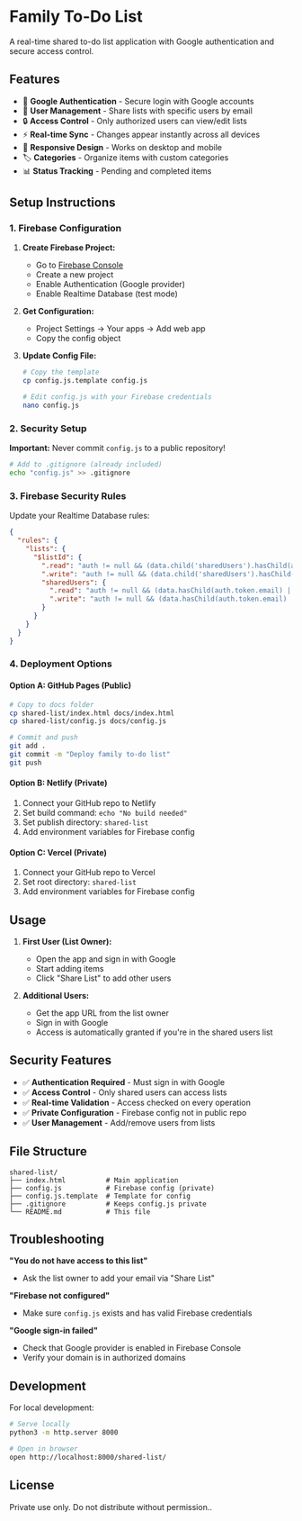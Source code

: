 # Family To-Do List

A real-time shared to-do list application with Google authentication and secure access control.

## Features

- 🔐 **Google Authentication** - Secure login with Google accounts
- 👥 **User Management** - Share lists with specific users by email
- 🔒 **Access Control** - Only authorized users can view/edit lists
- ⚡ **Real-time Sync** - Changes appear instantly across all devices
- 📱 **Responsive Design** - Works on desktop and mobile
- 🏷️ **Categories** - Organize items with custom categories
- 📊 **Status Tracking** - Pending and completed items

## Setup Instructions

### 1. Firebase Configuration

1. **Create Firebase Project:**
   - Go to [Firebase Console](https://console.firebase.google.com)
   - Create a new project
   - Enable Authentication (Google provider)
   - Enable Realtime Database (test mode)

2. **Get Configuration:**
   - Project Settings → Your apps → Add web app
   - Copy the config object

3. **Update Config File:**
   ```bash
   # Copy the template
   cp config.js.template config.js
   
   # Edit config.js with your Firebase credentials
   nano config.js
   ```

### 2. Security Setup

**Important:** Never commit `config.js` to a public repository!

```bash
# Add to .gitignore (already included)
echo "config.js" >> .gitignore
```

### 3. Firebase Security Rules

Update your Realtime Database rules:

```json
{
  "rules": {
    "lists": {
      "$listId": {
        ".read": "auth != null && (data.child('sharedUsers').hasChild(auth.token.email) || data.child('sharedUsers').numChildren() == 0)",
        ".write": "auth != null && (data.child('sharedUsers').hasChild(auth.token.email) || data.child('sharedUsers').numChildren() == 0)",
        "sharedUsers": {
          ".read": "auth != null && (data.hasChild(auth.token.email) || data.numChildren() == 0)",
          ".write": "auth != null && (data.hasChild(auth.token.email) || data.numChildren() == 0)"
        }
      }
    }
  }
}
```

### 4. Deployment Options

#### Option A: GitHub Pages (Public)
```bash
# Copy to docs folder
cp shared-list/index.html docs/index.html
cp shared-list/config.js docs/config.js

# Commit and push
git add .
git commit -m "Deploy family to-do list"
git push
```

#### Option B: Netlify (Private)
1. Connect your GitHub repo to Netlify
2. Set build command: `echo "No build needed"`
3. Set publish directory: `shared-list`
4. Add environment variables for Firebase config

#### Option C: Vercel (Private)
1. Connect your GitHub repo to Vercel
2. Set root directory: `shared-list`
3. Add environment variables for Firebase config

## Usage

1. **First User (List Owner):**
   - Open the app and sign in with Google
   - Start adding items
   - Click "Share List" to add other users

2. **Additional Users:**
   - Get the app URL from the list owner
   - Sign in with Google
   - Access is automatically granted if you're in the shared users list

## Security Features

- ✅ **Authentication Required** - Must sign in with Google
- ✅ **Access Control** - Only shared users can access lists
- ✅ **Real-time Validation** - Access checked on every operation
- ✅ **Private Configuration** - Firebase config not in public repo
- ✅ **User Management** - Add/remove users from lists

## File Structure

```
shared-list/
├── index.html          # Main application
├── config.js           # Firebase config (private)
├── config.js.template  # Template for config
├── .gitignore          # Keeps config.js private
└── README.md           # This file
```

## Troubleshooting

**"You do not have access to this list"**
- Ask the list owner to add your email via "Share List"

**"Firebase not configured"**
- Make sure `config.js` exists and has valid Firebase credentials

**"Google sign-in failed"**
- Check that Google provider is enabled in Firebase Console
- Verify your domain is in authorized domains

## Development

For local development:
```bash
# Serve locally
python3 -m http.server 8000

# Open in browser
open http://localhost:8000/shared-list/
```

## License

Private use only. Do not distribute without permission..
